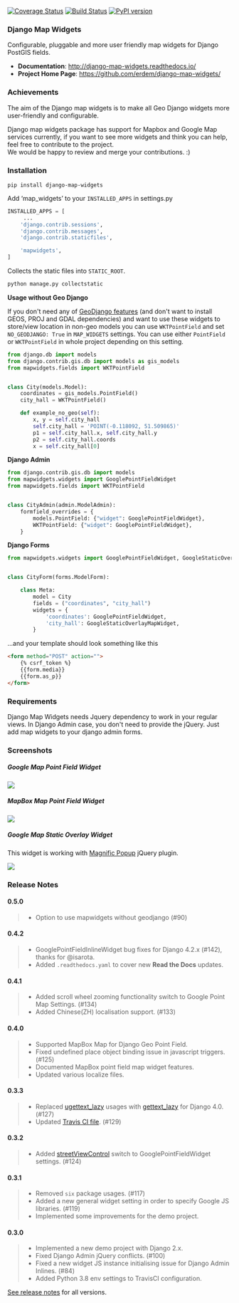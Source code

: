 [![Coverage Status](https://coveralls.io/repos/github/erdem/django-map-widgets/badge.svg?branch=master)](https://coveralls.io/github/erdem/django-map-widgets?branch=master)
[![Build Status](https://travis-ci.org/erdem/django-map-widgets.png)](https://travis-ci.org/erdem/django-map-widgets)
[![PyPI version](https://badge.fury.io/py/django-map-widgets.svg)](https://badge.fury.io/py/django-map-widgets)

### Django Map Widgets
Configurable, pluggable and more user friendly map widgets for Django PostGIS fields.

* **Documentation**: <a href="http://django-map-widgets.readthedocs.io/" target="_blank">http://django-map-widgets.readthedocs.io/</a>
* **Project Home Page**: <a href="https://github.com/erdem/django-map-widgets">https://github.com/erdem/django-map-widgets/</a>

### Achievements
The aim of the Django map widgets is to make all Geo Django widgets more user-friendly and configurable.  
  
Django map widgets package has support for Mapbox and Google Map services currently, if you want to see more widgets and think you can help, feel free to contribute to the project.  
We would be happy to review and merge your contributions. :) 

### Installation

    pip install django-map-widgets


Add ‘map_widgets’ to your `INSTALLED_APPS` in settings.py

```python
INSTALLED_APPS = [
     ...
    'django.contrib.sessions',
    'django.contrib.messages',
    'django.contrib.staticfiles',

    'mapwidgets',
]
```

Collects the static files into `STATIC_ROOT`.

```bash
python manage.py collectstatic
```


**Usage without Geo Django**

If you don't need any of <a href="https://docs.djangoproject.com/en/dev/ref/contrib/gis/">GeoDjango features</a> (and don't want to install GEOS, PROJ and GDAL dependencies) and want to use these widgets to store/view location in non-geo models you can use `WKTPointField` and set `NO_GEODJANGO: True` in `MAP_WIDGETS` settings. You can use either `PointField` or `WKTPointField` in whole project depending on this setting.

```python
from django.db import models
from django.contrib.gis.db import models as gis_models
from mapwidgets.fields import WKTPointField


class City(models.Model):
    coordinates = gis_models.PointField()
    city_hall = WKTPointField()

    def example_no_geo(self):
        x, y = self.city_hall
        self.city_hall = 'POINT(-0.118092, 51.509865)'
        p1 = self.city_hall.x, self.city_hall.y
        p2 = self.city_hall.coords
        x = self.city_hall[0]

```

**Django Admin**

```python
from django.contrib.gis.db import models
from mapwidgets.widgets import GooglePointFieldWidget
from mapwidgets.fields import WKTPointField


class CityAdmin(admin.ModelAdmin):
    formfield_overrides = {
        models.PointField: {"widget": GooglePointFieldWidget},
        WKTPointField: {"widget": GooglePointFieldWidget},
    }
```

**Django Forms**

```python
from mapwidgets.widgets import GooglePointFieldWidget, GoogleStaticOverlayMapWidget


class CityForm(forms.ModelForm):

    class Meta:
        model = City
        fields = ("coordinates", "city_hall")
        widgets = {
            'coordinates': GooglePointFieldWidget,
            'city_hall': GoogleStaticOverlayMapWidget,
        }
```

...and your template should look something like this

```html
<form method="POST" action="">
    {% csrf_token %}
    {{form.media}}
    {{form.as_p}}
</form>
```

### Requirements

Django Map Widgets needs Jquery dependency to work in your regular views. In Django Admin case, you don't need to provide the jQuery. 
Just add map widgets to your django admin forms. 

### Screenshots

##### Google Map Point Field Widget

![](https://cloud.githubusercontent.com/assets/1518272/26807500/ad0af4ea-4a4e-11e7-87d6-632f39e438f7.gif)


##### MapBox Map Point Field Widget

![](https://user-images.githubusercontent.com/1518272/168497515-f97363f4-6860-410e-9e24-230a2c4233b7.png)


##### Google Map Static Overlay Widget
This widget is working with <a href="http://dimsemenov.com/plugins/magnific-popup/" target="_blank">Magnific Popup</a> jQuery plugin.

![](https://cloud.githubusercontent.com/assets/1518272/18732296/18f1813e-805a-11e6-8801-f1f48ed02a9c.png)


### Release Notes


#### 0.5.0
> -   Option to use mapwidgets without geodjango (#90)


#### 0.4.2
> -   GooglePointFieldInlineWidget bug fixes for Django 4.2.x (#142), thanks for @isarota.
> -   Added `.readthedocs.yaml` to cover new **Read the Docs** updates. 


#### 0.4.1
> -   Added scroll wheel zooming functionality switch to Google Point Map Settings. (#134)
> -   Added Chinese(ZH) localisation support. (#133)

#### 0.4.0
> -   Supported MapBox Map for Django Geo Point Field.
> -   Fixed undefined place object binding issue in javascript triggers. (#125)
> -   Documented MapBox point field map widget features.
> -   Updated various localize files.

#### 0.3.3

> -   Replaced [ugettext_lazy](https://github.com/erdem/django-map-widgets/pull/127) usages with [gettext_lazy](https://docs.djangoproject.com/en/4.0/releases/4.0/#features-removed-in-4-0) for Django 4.0. (#127)
> -   Updated [Travis CI file](https://github.com/erdem/django-map-widgets/pull/129). (#129)

#### 0.3.2

> -   Added [streetViewControl](https://developers.google.com/maps/documentation/javascript/streetview#StreetViewMapUsage) switch to GooglePointFieldWidget settings. (#124)

#### 0.3.1

> -   Removed `six` package usages. (#117)
> -   Added a new general widget setting in order to specify Google JS libraries. (#119)
> -   Implemented some improvements for the demo project.

#### 0.3.0

> -   Implemented a new demo project with Django 2.x.
> -   Fixed Django Admin jQuery conflicts. (#100)
> -   Fixed a new widget JS instance initialising issue for Django Admin Inlines. (#84)
> -   Added Python 3.8 env settings to TravisCI configuration.

[See release notes](https://django-map-widgets.readthedocs.io/en/mapbox_widget_fixes/releases/index.html) for all versions.